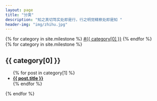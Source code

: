 ```yaml
---
layout: page
title: "分类"
description: "知之真切笃实处即是行，行之明觉精察处即是知 "
header-img: "img/zhihu.jpg"
---
```


<p></p>

<div id='tagcloud' >
    {% for category in site.milestone %}
    <a href="{{site.url_categories}}#{{ category[0] }}" title="{{ category[0] }}" rel="{{ category[1].size }}">#{{ category[0] }}</a>
    {% endfor %}
</div>
<script src="/js/min/jquery.tagcloud.min.js"></script>
<script type="text/javascript">
    $.fn.tagcloud.defaults = {
        size: {start: 12, end: 25, unit: 'pt'},
        color: {start: '#90a0dd', end: '#0cf'}
    };
    $(function () {
        $('#tagcloud a').tagcloud();
    });
</script>


<div class="f5">
    {% for category in site.milestone %}
    <div class="column fJqueryba">
        <h2 class=""><a name="{{ category[0] }}"></a>{{ category[0] }}</h2>
        <ul class="columnUl">
            {% for post in category[1] %}
            <li>
                <b><a href="{{ post.url  }}" title="" class="gray_2" target="_blank">{{ post.title }}</a></b>
            </li>
            <!-- weiyi.theme.modify 归档页面增加文章描述
            <br><font color="gray">{{ post.description }}</font></br>
            -->
            {% endfor %}
        </ul>
    </div>
    {% endfor %}
</div>


<link rel="stylesheet" href="/css/min/type.css" type="text/css"  media="screen" />
<script src="/js/min/jquery.highight.min.js"></script>
<script type="text/javascript">
    $(function(){
        $(".f5").jquerybaHighlight({HighlightClass:"Highlight"});
    });
</script>






